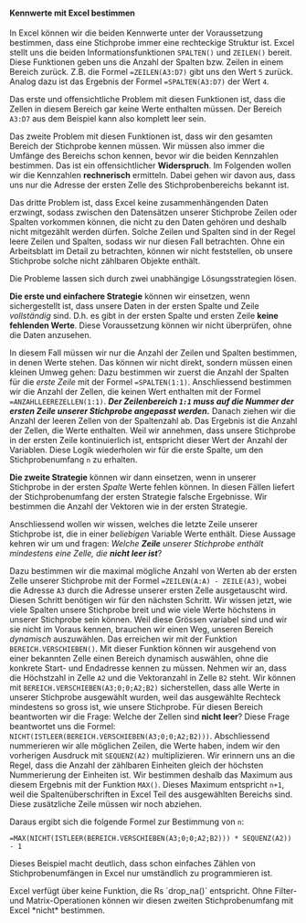 
#### Kennwerte mit Excel bestimmen

In Excel können wir die beiden Kennwerte unter der Voraussetzung bestimmen, dass eine Stichprobe immer eine rechteckige Struktur ist. Excel stellt uns die beiden Informationsfunktionen `SPALTEN()` und `ZEILEN()` bereit. Diese Funktionen geben uns die Anzahl der Spalten bzw. Zeilen in einem Bereich zurück. Z.B. die Formel `=ZEILEN(A3:D7)` gibt uns den Wert `5` zurück. Analog dazu ist das Ergebnis der Formel `=SPALTEN(A3:D7)` der Wert `4`.

Das erste und offensichtliche Problem mit diesen Funktionen ist, dass die Zellen in diesem Bereich gar keine Werte enthalten müssen. Der Bereich `A3:D7` aus dem Beispiel kann also komplett leer sein. 

Das zweite Problem mit diesen Funktionen ist, dass wir den gesamten Bereich der Stichprobe kennen müssen. Wir müssen also immer die Umfänge des Bereichs schon kennen, bevor wir die beiden Kennzahlen bestimmen. Das ist ein offensichtlicher **Widerspruch**. Im Folgenden wollen wir die Kennzahlen **rechnerisch** ermitteln. Dabei gehen wir davon aus, dass uns nur die Adresse der ersten Zelle des Stichprobenbereichs bekannt ist. 

Das dritte Problem ist, dass Excel keine zusammenhängenden Daten erzwingt, sodass zwischen den Datensätzen unserer Stichprobe Zeilen oder Spalten vorkommen können, die nicht zu den Daten gehören und deshalb nicht mitgezählt werden dürfen. Solche Zeilen und Spalten sind in der Regel leere Zeilen und Spalten, sodass wir nur diesen Fall betrachten. Ohne ein Arbeitsblatt im Detail zu betrachten, können wir nicht feststellen, ob unsere Stichprobe solche nicht zählbaren Objekte enthält.

Die Probleme lassen sich durch zwei unabhängige Lösungsstrategien lösen. 

**Die erste und einfachere Strategie** können wir einsetzen, wenn sichergestellt ist, dass unsere Daten in der ersten Spalte und Zeile *vollständig* sind. D.h. es gibt in der ersten Spalte und ersten Zeile **keine fehlenden Werte**. Diese Voraussetzung können wir nicht überprüfen, ohne die Daten anzusehen.

In diesem Fall müssen wir nur die Anzahl der Zeilen und Spalten bestimmen, in denen Werte stehen. Das können wir nicht direkt, sondern müssen einen kleinen Umweg gehen: Dazu bestimmen wir zuerst die Anzahl der Spalten für die *erste Zeile* mit der Formel `=SPALTEN(1:1)`. Anschliessend bestimmen wir die Anzahl der Zellen, die keinen Wert enthalten mit der Formel `=ANZAHLLEEREZELLEN(1:1)`. ***Der Zeilenbereich `1:1` muss auf die Nummer der ersten Zeile unserer Stichprobe angepasst werden.*** Danach ziehen wir die Anzahl der leeren Zellen von der Spaltenzahl ab. Das Ergebnis ist die Anzahl der Zellen, die Werte enthalten. Weil wir annehmen, dass unsere Stichprobe in der ersten Zeile kontinuierlich ist, entspricht dieser Wert der Anzahl der Variablen. Diese Logik wiederholen wir für die erste Spalte, um den Stichprobenumfang `n` zu erhalten. 

**Die zweite Strategie** können wir dann einsetzen, wenn in unserer Stichprobe in der ersten *Spalte* Werte fehlen können. In diesen Fällen liefert der Stichprobenumfang der ersten Strategie falsche Ergebnisse. Wir bestimmen die Anzahl der Vektoren wie in der ersten Strategie. 

Anschliessend wollen wir wissen, welches die letzte Zeile unserer Stichprobe ist, die in einer *beliebigen* Variable Werte enthält. Diese Aussage kehren wir um und fragen: *Welche **Zeile** unserer Stichprobe enthält mindestens eine Zelle, die **nicht leer ist***? 

Dazu bestimmen wir die maximal mögliche Anzahl von Werten ab der ersten Zelle unserer Stichprobe mit der Formel `=ZEILEN(A:A) - ZEILE(A3)`, wobei die Adresse `A3` durch die Adresse unserer ersten Zelle ausgetauscht wird. Diesen Schritt benötigen wir für den nächsten Schritt. Wir wissen jetzt, wie viele Spalten unsere Stichprobe breit und wie viele Werte höchstens in unserer Stichprobe sein können. Weil diese Grössen variabel sind und wir sie nicht im Voraus kennen, brauchen wir einen Weg, unseren Bereich *dynamisch* auszuwählen. Das erreichen wir mit der Funktion `BEREICH.VERSCHIEBEN()`. Mit dieser Funktion können wir ausgehend von einer bekannten Zelle einen Bereich dynamisch auswählen, ohne die konkrete Start- und Endadresse kennen zu müssen. Nehmen wir an, dass die Höchstzahl in Zelle `A2` und die Vektoranzahl in Zelle `B2` steht. Wir können mit `BEREICH.VERSCHIEBEN(A3;0;0;A2;B2)` sicherstellen, dass alle Werte in unserer Stichprobe ausgewählt wurden, weil das ausgewählte Rechteck mindestens so gross ist, wie unsere Stichprobe. Für diesen Bereich beantworten wir die Frage: Welche der Zellen sind **nicht leer**? Diese Frage beantwortet uns die Formel: `NICHT(ISTLEER(BEREICH.VERSCHIEBEN(A3;0;0;A2;B2)))`. Abschliessend nummerieren wir alle möglichen Zeilen, die Werte haben, indem wir den vorherigen Ausdruck mit `SEQUENZ(A2)` multiplizieren. Wir erinnern uns an die Regel, dass die Anzahl der zählbaren Einheiten gleich der höchsten Nummerierung der Einheiten ist. Wir bestimmen deshalb das Maximum aus diesem Ergebnis mit der Funktion `MAX()`. Dieses Maximum entspricht `n+1`, weil die Spaltenüberschriften in Excel Teil des ausgewählten Bereichs sind. Diese zusätzliche Zeile müssen wir noch abziehen. 

Daraus ergibt sich die folgende Formel zur Bestimmung von `n`: 

```Excel
=MAX(NICHT(ISTLEER(BEREICH.VERSCHIEBEN(A3;0;0;A2;B2))) * SEQUENZ(A2)) - 1
```

Dieses Beispiel macht deutlich, dass schon einfaches Zählen von Stichprobenumfängen in Excel nur umständlich zu programmieren ist.

<p class="alert alert-warning"  markdown="1">
Excel verfügt über keine Funktion, die Rs `drop_na()` entspricht. Ohne Filter- und Matrix-Operationen können wir diesen zweiten Stichprobenumfang mit Excel *nicht* bestimmen.
</p>
